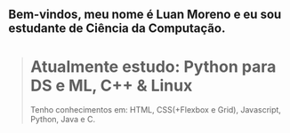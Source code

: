 ## Bem-vindos, meu nome é Luan Moreno e eu sou estudante de Ciência da Computação.

> # Atualmente estudo: Python para DS e ML, C++ & Linux
> Tenho conhecimentos em: HTML, CSS(+Flexbox e Grid), Javascript, Python, Java e C.
